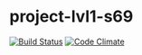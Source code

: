 # project-lvl1-s69
[![Build Status](https://travis-ci.org/al3xru/project-lvl1-s69.svg?branch=master)](https://travis-ci.org/al3xru/project-lvl1-s69)
[![Code Climate](https://codeclimate.com/github/al3xru/project-lvl1-s69/badges/gpa.svg)](https://codeclimate.com/github/al3xru/project-lvl1-s69)